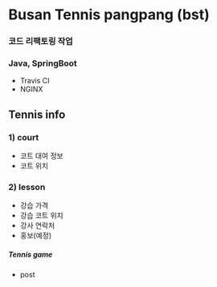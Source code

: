 # Busan Tennis pangpang (bst)
### 코드 리팩토링 작업

### Java, SpringBoot

* Travis CI
* NGINX


## Tennis info

### 1) court
- 코트 대여 정보
- 코트 위치


### 2) lesson
- 강습 가격
- 강습 코트 위치
- 강사 연락처
- 홍보(예정)

##### Tennis game 

* post
